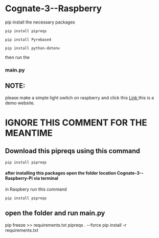 # Cognate-3--Raspberry

pip install the necessary packages

```shell
pip install pipreqs
```

```shell
pip install Pyrebase4
```

```shell
pip install python-dotenv
```

then run the 
### main.py



## NOTE:

please make a simple light switch on raspberry and click this [ Link ](https://cognate-3-raspberrypi.web.app/) this is a demo website.





# IGNORE THIS COMMENT FOR THE MEANTIME

## Download this pipreqs using this command
```shell
pip install pipreqs
```
#### after installing this packages open the folder location Cognate-3--Raspberry-Pi via terminal
in Raspbery run this command 
```shell
pip install pipreqs
```


## open the folder and run main.py

pip freeze >> requirements.txt
pipreqs . --force
pip install -r requirements.txt
